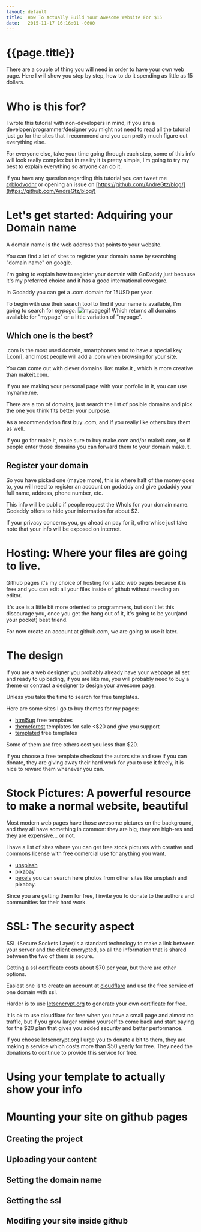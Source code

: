 ```yaml
---
layout: default
title:  How To Actually Build Your Awesome Website For $15
date:   2015-11-17 16:16:01 -0600
---
```


# {{page.title}}

There are a couple of thing you will need in order to have your own web page. Here I will show you step by step, how to do it spending as little as 15 dollars.

# Who is this for?

I wrote this tutorial with non-developers in mind, if you are a developer/programmer/designer you might not need to read all the tutorial just go for the sites that I recommend and you can pretty much figure out everything else.

For everyone else, take your time going through each step, some of this info will look really complex but in reality it is pretty simple, I'm going to try my best to explain everything so anyone can do it.  

If you have any question regarding this tutorial you can tweet me [@blodvodhr](https://twitter.com/blodvodhr) or opening an issue on [https://github.com/AndreGtz/blog/](https://github.com/AndreGtz/blog/)

# Let's get started: Adquiring your Domain name  

A domain name is the web address that points to your website.

You can find a lot of sites to register your domain name by searching "domain name" on google. 

I'm going to explain how to register your domain with GoDaddy just because it's my preferred choice and it has a good international covegare. 

In Godaddy you can get a .com domain for 15USD per year.

To begin with use their search tool to find if your name is available, I'm going to search for *mypage*:
![mypagegif]()
Which returns all domains available for "mypage" or a little variation of "mypage".

## Which one is the best?  

.com is the most used domain, smartphones tend to have a special key [.com], and most people will add a .com when browsing for your site. 

You can come out with clever domains like: make.it , which is more creative than makeit.com.

If you are making your personal page with your porfolio in it, you can use myname.me.

There are a ton of domains, just search the list of posible domains and pick the one you think fits better your purpose.

As a recommendation first buy .com, and if you really like others buy them as well.

If you go for make.it, make sure to buy make.com and/or makeit.com, so if people enter those domains you can forward them to your domain make.it.

## Register your domain  

So you have picked one (maybe more), this is where half of the money goes to, you will need to register an account on godaddy and give godaddy your full name, address, phone number, etc. 

This info will be public if people request the WhoIs for your domain name. Godaddy offers to hide your information for about $2. 

If your privacy concerns you, go ahead an pay for it, otherwhise just take note that your info will be exposed on internet.

# Hosting: Where your files are going to live. 
Github pages it's my choice of hosting for static web pages because it is free and you can edit all your files inside of github without needing an editor. 

It's use is a little bit more oriented to programmers, but don't let this discourage you, once you get the hang out of it, it's going to be your(and your pocket) best friend.

For now create an account at github.com, we are going to use it later.

# The design
If you are a web designer you probably already have your webpage all set and ready to uploading, if you are like me, you will probably need to buy a theme or contract a designer to design your awesome page.

Unless you take the time to search for free templates.

Here are some sites I go to buy themes for my pages:
- [html5up](https://html5up.net/) free templates
- [themeforest](https://themeforest.net/category/site-templates/) templates for sale <$20 and give you support
- [templated](https://templated.co/) free templates

Some of them are free others cost you less than $20.

If you choose a free template checkout the autors site and see if you can donate, they are giving away their hard work for you to use it freely, it is nice to reward them whenever you can.

# Stock Pictures: A powerful resource to make a normal website, beautiful  
Most modern web pages have those awesome pictures on the background, and they all have something in common: they are big, they are high-res and they are expensive... or not.

I have a list of sites where you can get free stock pictures with creative and commons license with free comercial use for anything you want.

- [unsplash](https://unsplash.com/)
- [pixabay](https://pixabay.com/)
- [pexels](https://www.pexels.com/) you can search here photos from other sites like unsplash and pixabay.

Since you are getting them for free, I invite you to donate to the authors and communities for their hard work.

# SSL: The security aspect  

SSL (Secure Sockets Layer)is a standard technology to make a link between your server and the client encrypted, so all the information that is shared between the two of them is secure.

Getting a ssl certificate costs about $70 per year, but there are other options.

Easiest one is to create an account at [cloudflare](https://www.cloudflare.com/plans/) and use the free service of one domain with ssl.

Harder is to use [letsencrypt.org](https://letsencrypt.org/) to generate your own certificate for free.

It is ok to use cloudflare for free when you have a small page and almost no traffic, but if you grow larger remind yourself to come back and start paying for the $20 plan that gives you added security and better performance.

If you choose letsencrypt.org I urge you to donate a bit to them, they are making a service which costs more than $50 yearly for free. They need the donations to continue to provide this service for free.  

# Using your template to actually show your info  

# Mounting your site on github pages  
## Creating the project  
## Uploading your content  
## Setting the domain name  
## Setting the ssl  
## Modifing your site inside github  
